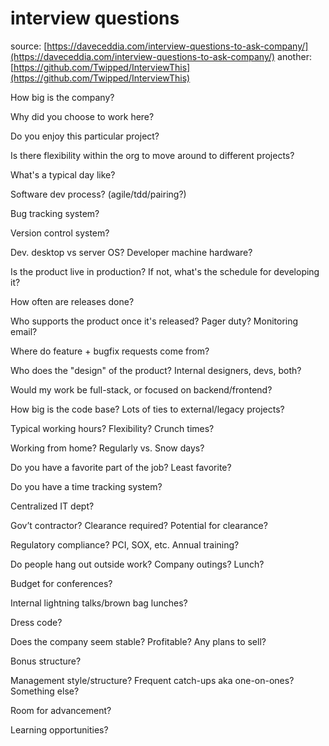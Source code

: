# interview questions

source: [https://daveceddia.com/interview-questions-to-ask-company/](https://daveceddia.com/interview-questions-to-ask-company/)
another: [https://github.com/Twipped/InterviewThis](https://github.com/Twipped/InterviewThis)

How big is the company?

Why did you choose to work here?

Do you enjoy this particular project?

Is there flexibility within the org to move around to different projects?

What's a typical day like?

Software dev process? (agile/tdd/pairing?)

Bug tracking system?

Version control system?

Dev. desktop vs server OS? Developer machine hardware?

Is the product live in production? If not, what's the schedule for developing it?

How often are releases done?

Who supports the product once it's released? Pager duty? Monitoring email?

Where do feature + bugfix requests come from?

Who does the "design" of the product? Internal designers, devs, both?

Would my work be full-stack, or focused on backend/frontend?

How big is the code base? Lots of ties to external/legacy projects?

Typical working hours? Flexibility? Crunch times?

Working from home? Regularly vs. Snow days?

Do you have a favorite part of the job? Least favorite?

Do you have a time tracking system?

Centralized IT dept?

Gov’t contractor? Clearance required? Potential for clearance?

Regulatory compliance? PCI, SOX, etc. Annual training?

Do people hang out outside work? Company outings? Lunch?

Budget for conferences?

Internal lightning talks/brown bag lunches?

Dress code?

Does the company seem stable? Profitable? Any plans to sell?

Bonus structure?

Management style/structure? Frequent catch-ups aka one-on-ones? Something else?

Room for advancement?

Learning opportunities?
